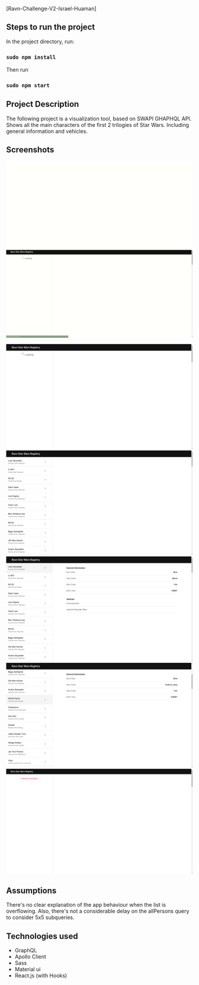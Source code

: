 [Ravn-Challenge-V2-Israel-Huaman]

## Steps to run the project

In the project directory, run:

### `sudo npm install`

Then run

### `sudo npm start`

## Project Description

The following project is a visualization tool, based on SWAPI GHAPHQL API.
Shows all the main characters of the first 2 trilogies of Star Wars.
Including general information and vehicles.

## Screenshots

![Alt text](./public/screenshots/gif1.gif "Gif 1")
![Alt text](./public/screenshots/gif2.gif "Gif 2")

![Alt text](./public/screenshots/1.png "Image 1")
![Alt text](./public/screenshots/2.png "Image 2")
![Alt text](./public/screenshots/3.png "Image 3")
![Alt text](./public/screenshots/4.png "Image 4")
![Alt text](./public/screenshots/5.png "Image 5")


## Assumptions

There's no clear explanation of the app behaviour when the list is overflowing.
Also, there's not a considerable delay on the allPersons query to consider 5x5 subqueries.

## Technologies used

- GraphQL
- Apollo Client
- Sass
- Material ui
- React.js (with Hooks)
